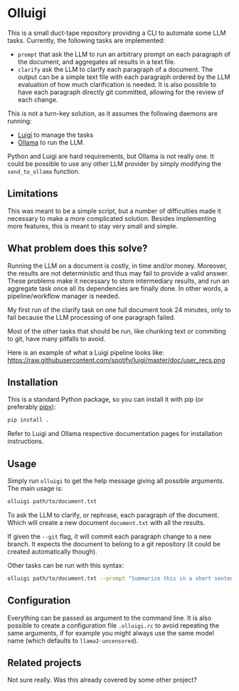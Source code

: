 # Olluigi

This is a small duct-tape repository providing a CLI to automate some LLM tasks.
Currently, the following tasks are implemented:
- `prompt` that ask the LLM to run an arbitrary prompt on each paragraph of the document, and aggregates all results in a text file.
- `clarify` ask the LLM to clarify each paragraph of a document. The output can be a simple text file with each paragraph ordered by the LLM evaluation of how much clarification is needed. It is also possible to have each paragraph directly git committed, allowing for the review of each change.

This is not a turn-key solution, as it assumes the following daemons are running:
- [Luigi](https://luigi.readthedocs.io/en/stable/) to manage the tasks
- [Ollama](https://github.com/ollama/ollama/) to run the LLM. 

Python and Luigi are hard requirements, but Ollama is not really one. 
It could be possible to use any other LLM provider by simply modifying the `send_to_ollama` function.

## Limitations

This was meant to be a simple script, but a number of difficulties made it necessary to make a more complicated solution. 
Besides implementing more features, this is meant to stay very small and simple.

## What problem does this solve?

Running the LLM on a document is costly, in time and/or money.
Moreover, the results are not deterministic and thus may fail to provide a valid answer.
These problems make it necessary to store intermediary results, and run an aggregate task once all its dependencies are finally done. 
In other words, a pipeline/workflow manager is needed.

My first run of the clarify task on one full document took 24 minutes, only to fail because the LLM processing of one paragraph failed.

Most of the other tasks that should be run, like chunking text or commiting to git, have many pitfalls to avoid.

Here is an example of what a Luigi pipeline looks like: 
https://raw.githubusercontent.com/spotify/luigi/master/doc/user_recs.png

## Installation

This is a standard Python package, so you can install it with pip
(or preferably [pipx](https://pipx.pypa.io/stable/)):

```bash
pip install .
```

Refer to Luigi and Ollama respective documentation pages for installation instructions.

## Usage

Simply run `olluigi` to get the help message giving all possible arguments.
The main usage is:
```bash
olluigi path/to/document.txt
```
To ask the LLM to clarify, or rephrase, each paragraph of the document.
Which will create a new document `document.txt` with all the results.

If given the `--git` flag, it will commit each paragraph change to a new branch.
It expects the document to belong to a git repository (it could be created automatically though).

Other tasks can be run with this syntax:
```bash
olluigi path/to/document.txt --prompt "Summarize this in a short sentence." --name "summary" --model "gemma2" 
```


## Configuration

Everything can be passed as argument to the command line. 
It is also possible to create a configuration file `.olluigi.rc` to avoid repeating the same arguments, if for example you might always use the same model name (which defaults to `llama2-uncensored`). 

## Related projects

Not sure really. Was this already covered by some other project?
